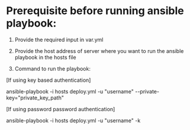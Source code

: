 # Prerequisite before running ansible playbook:

1) Provide the required input in var.yml

2) Provide the host address of server where you want to run the ansible playbook in the hosts file

3) Command to run the playbook:

[If using key based authentication]

ansible-playbook -i hosts deploy.yml -u "username" --private-key="private_key_path"

[If using password password authentication]

ansible-playbook -i hosts deploy.yml -u "username" -k
